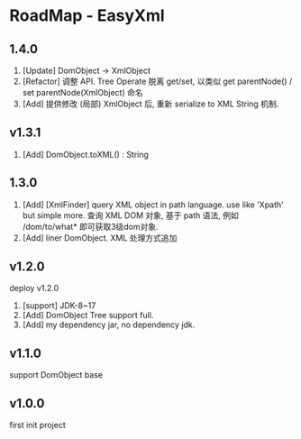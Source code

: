 # RoadMap - EasyXml

## 1.4.0
1. [Update] DomObject -> XmlObject
2. [Refactor] 调整 API. Tree Operate 脱离 get/set, 以类似 get parentNode() / set parentNode(XmlObject) 命名
3. [Add] 提供修改 (局部) XmlObject 后, 重新 serialize to XML String 机制. 

## v1.3.1
1. [Add] DomObject.toXML() : String

## 1.3.0
1. [Add] [XmlFinder] query XML object in path language. use like 'Xpath' but simple more.
    查询 XML DOM 对象, 基于 path 语法, 例如 /dom/to/what* 即可获取3级dom对象. 
2. [Add] liner DomObject. XML 处理方式追加

## v1.2.0
deploy v1.2.0
1. [support] JDK-8~17
2. [Add] DomObject Tree support full.
3. [Add] my dependency jar, no dependency jdk.
## v1.1.0
support DomObject base

## v1.0.0
first init project